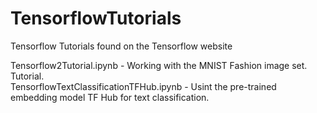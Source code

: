 # TensorflowTutorials
Tensorflow Tutorials found on the Tensorflow website

Tensorflow2Tutorial.ipynb - Working with the MNIST Fashion image set. Tutorial. <br>
TensorflowTextClassificationTFHub.ipynb - Usint the pre-trained embedding model TF Hub for text classification. <br>
